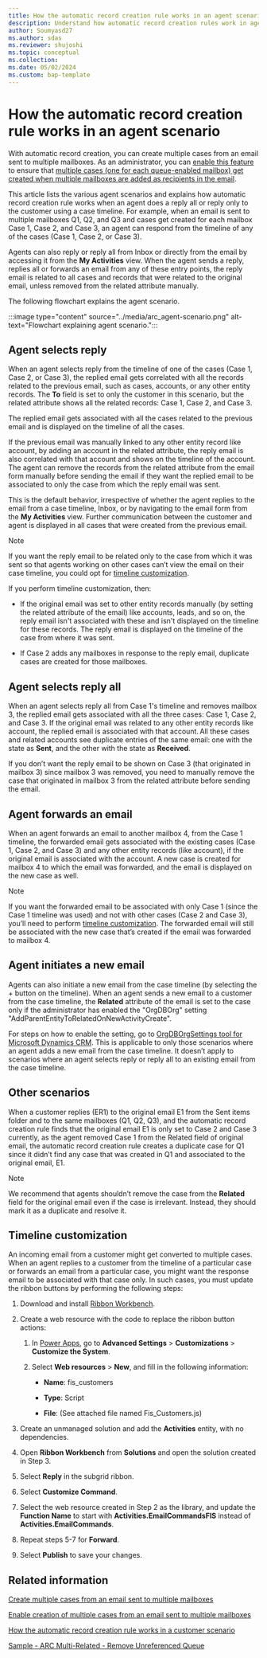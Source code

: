 ```yaml
---
title: How the automatic record creation rule works in an agent scenario
description: Understand how automatic record creation rules work in agent scenarios and learn how to customize them.
author: Soumyasd27
ms.author: sdas
ms.reviewer: shujoshi
ms.topic: conceptual
ms.collection:
ms.date: 05/02/2024
ms.custom: bap-template
---
```


# How the automatic record creation rule works in an agent scenario

With automatic record creation, you can create multiple cases from an email sent to multiple mailboxes. As an administrator, you can [enable this feature](arc-multiple-cases.md#enable-creation-of-multiple-cases-from-an-email-sent-to-multiple-mailboxes) to ensure that [multiple cases (one for each queue-enabled mailbox) get created when multiple mailboxes are added as recipients in the email](arc-multiple-cases.md#how-automatic-record-creation-rules-work-to-create-multiple-cases-from-an-email-sent-to-multiple-mailboxes).

This article lists the various agent scenarios and explains how automatic record creation rule works when an agent does a reply all or reply only to the customer using a case timeline. For example, when an email is sent to multiple mailboxes Q1, Q2, and Q3 and cases get created for each mailbox Case 1, Case 2, and Case 3, an agent can respond from the timeline of any of the cases (Case 1, Case 2, or Case 3).

Agents can also reply or reply all from Inbox or directly from the email by accessing it from the **My Activities** view. When the agent sends a reply, replies all or forwards an email from any of these entry points, the reply email is related to all cases and records that were related to the original email, unless removed from the related attribute manually.  

The following flowchart explains the agent scenario.

:::image type="content" source="../media/arc_agent-scenario.png" alt-text="Flowchart explaining agent scenario.":::

## Agent selects reply

When an agent selects reply from the timeline of one of the cases (Case 1, Case 2, or Case 3), the replied email gets correlated with all the records related to the previous email, such as cases, accounts, or any other entity records. The **To** field is set to only the customer in this scenario, but the related attribute shows all the related records: Case 1, Case 2, and Case 3.  

The replied email gets associated with all the cases related to the previous email and is displayed on the timeline of all the cases.  

If the previous email was manually linked to any other entity record like account, by adding an account in the related attribute, the reply email is also correlated with that account and shows on the timeline of the account. The agent can remove the records from the related attribute from the email form manually before sending the email if they want the replied email to be associated to only the case from which the reply email was sent.

This is the default behavior, irrespective of whether the agent replies to the email from a case timeline, Inbox, or by navigating to the email form from the **My Activities** view. Further communication between the customer and agent is displayed in all cases that were created from the previous email.  

> [!NOTE]
> If you want the reply email to be related only to the case from which it was sent so that agents working on other cases can’t view the email on their case timeline, you could opt for [timeline customization](#timeline-customization).

If you perform timeline customization, then:

- If the original email was set to other entity records manually (by setting the related attribute of the email) like accounts, leads, and so on, the reply email isn't associated with these and isn't displayed on the timeline for these records. The reply email is displayed on the timeline of the case from where it was sent.

- If Case 2 adds any mailboxes in response to the reply email, duplicate cases are created for those mailboxes.

## Agent selects reply all

When an agent selects reply all from Case 1's timeline and removes mailbox 3, the replied email gets associated with all the three cases: Case 1, Case 2, and Case 3. If the original email was related to any other entity records like account, the replied email is associated with that account. All these cases and related accounts see duplicate entries of the same email: one with the state as **Sent**, and the other with the state as **Received**.  

If you don’t want the reply email to be shown on Case 3 (that originated in mailbox 3) since mailbox 3 was removed, you need to manually remove the case that originated in mailbox 3 from the related attribute before sending the email.

## Agent forwards an email

When an agent forwards an email to another mailbox 4, from the Case 1 timeline, the forwarded email gets associated with the existing cases (Case 1, Case 2, and Case 3) and any other entity records (like account), if the original email is associated with the account. A new case is created for mailbox 4 to which the email was forwarded, and the email is displayed on the new case as well.

> [!NOTE]
> If you want the forwarded email to be associated with only Case 1 (since the Case 1 timeline was used) and not with other cases (Case 2 and Case 3), you’ll need to perform [timeline customization](#timeline-customization). The forwarded email will still be associated with the new case that’s created if the email was forwarded to mailbox 4.  

## Agent initiates a new email

Agents can also initiate a new email from the case timeline (by selecting the + button on the timeline). When an agent sends a new email to a customer from the case timeline, the **Related** attribute of the email is set to the case only if the administrator has enabled the "OrgDBOrg" setting "AddParentEntityToRelatedOnNewActivityCreate".  

For steps on how to enable the setting, go to [OrgDBOrgSettings tool for Microsoft Dynamics CRM](https://support.microsoft.com/en-us/topic/orgdborgsettings-tool-for-microsoft-dynamics-crm-20a10f46-2a24-a156-7144-365d49b842ba). This is applicable to only those scenarios where an agent adds a new email from the case timeline. It doesn’t apply to scenarios where an agent selects reply or reply all to an existing email from the case timeline.  

## Other scenarios

When a customer replies (ER1) to the original email E1 from the Sent items folder and to the same mailboxes (Q1, Q2, Q3), and the automatic record creation rule finds that the original email E1 is only set to Case 2 and Case 3 currently, as the agent removed Case 1 from the Related field of original email, the automatic record creation rule creates a duplicate case for Q1 since it didn’t find any case that was created in Q1 and associated to the original email, E1.

> [!NOTE]
> We recommend that agents shouldn’t remove the case from the **Related** field for the original email even if the case is irrelevant. Instead, they should mark it as a duplicate and resolve it.

## Timeline customization

An incoming email from a customer might get converted to multiple cases. When an agent replies to a customer from the timeline of a particular case or forwards an email from a particular case, you might want the response email to be associated with that case only. In such cases, you must update the ribbon buttons by performing the following steps:

1. Download and install [Ribbon Workbench](https://www.develop1.net/public/rwb/ribbonworkbench.aspx).

1. Create a web resource with the code to replace the ribbon button actions:  

    1. In [Power Apps](https://make.powerapps.com), go to **Advanced Settings** > **Customizations** > **Customize the System**.
    
    1. Select **Web resources** > **New**, and fill in the following information:
    
        - **Name**: fis_customers
        
        - **Type**: Script
        
        - **File**: (See attached file named Fis_Customers.js)

1. Create an unmanaged solution and add the **Activities** entity, with no dependencies.

1. Open **Ribbon Workbench** from **Solutions** and open the solution created in Step 3.

1. Select **Reply** in the subgrid ribbon.

1. Select **Customize Command**.

1. Select the web resource created in Step 2 as the library, and update the **Function Name** to start with **Activities.EmailCommandsFIS** instead of **Activities.EmailCommands**.

1. Repeat steps 5-7 for **Forward**.

1. Select **Publish** to save your changes.

## Related information

[Create multiple cases from an email sent to multiple mailboxes](arc-multiple-cases.md#create-multiple-cases-from-an-email-sent-to-multiple-mailboxes)

[Enable creation of multiple cases from an email sent to multiple mailboxes](arc-multiple-cases.md#enable-creation-of-multiple-cases-from-an-email-sent-to-multiple-mailboxes)

[How the automatic record creation rule works in a customer scenario](arc-customer-scenario.md#how-the-automatic-record-creation-rule-works-in-a-customer-scenario)

[Sample - ARC Multi-Related - Remove Unreferenced Queue](sample-arc-multiple-cases.md#sample---arc-multi-related---remove-unreferenced-queue)
